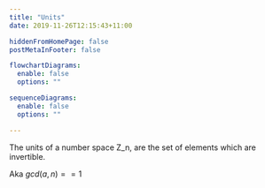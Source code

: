 ```yaml
---
title: "Units"
date: 2019-11-26T12:15:43+11:00

hiddenFromHomePage: false
postMetaInFooter: false

flowchartDiagrams:
  enable: false
  options: ""

sequenceDiagrams: 
  enable: false
  options: ""

---
```


The units of a number space Z_n, are the set of elements which are invertible.  

Aka $gcd(a,n) == 1$